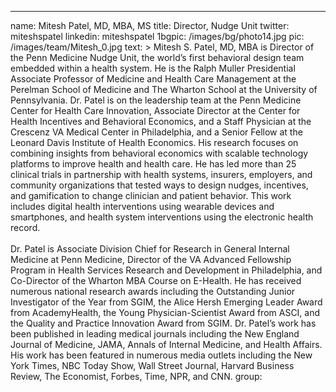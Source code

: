 ---
name: Mitesh Patel, MD, MBA, MS
title: Director, Nudge Unit
twitter: miteshspatel
linkedin: miteshspatel
1bgpic: /images/bg/photo14.jpg
pic: /images/team/Mitesh_0.jpg
text: >
  Mitesh S. Patel, MD, MBA is Director of the Penn Medicine Nudge Unit, the world’s first behavioral design team embedded within a health system. He is the Ralph Muller Presidential Associate Professor of Medicine and Health Care Management at the Perelman School of Medicine and The Wharton School at the University of Pennsylvania. Dr. Patel is on the leadership team at the Penn Medicine Center for Health Care Innovation, Associate Director at the Center for Health Incentives and Behavioral Economics, and a Staff Physician at the Crescenz VA Medical Center in Philadelphia, and a Senior Fellow at the Leonard Davis Institute of Health Economics. His research focuses on combining insights from behavioral economics with scalable technology platforms to improve health and health care. He has led more than 25 clinical trials in partnership with health systems, insurers, employers, and community organizations that tested ways to design nudges, incentives, and gamification to change clinician and patient behavior. This work includes digital health interventions using wearable devices and smartphones, and health system interventions using the electronic health record. <br/> <br/> Dr. Patel is Associate Division Chief for Research in General Internal Medicine at Penn Medicine, Director of the VA Advanced Fellowship Program in Health Services Research and Development in Philadelphia, and Co-Director of the Wharton MBA Course on E-Health. He has received numerous national research awards including the  Outstanding Junior Investigator of the Year from SGIM, the Alice Hersh Emerging Leader Award from AcademyHealth, the Young Physician-Scientist Award from ASCI, and the Quality and Practice Innovation Award from SGIM. Dr. Patel’s work has been published in leading medical journals including the New England Journal of Medicine, JAMA, Annals of Internal Medicine, and Health Affairs. His work has been featured in numerous media outlets including the New York Times, NBC Today Show, Wall Street Journal, Harvard Business Review, The Economist, Forbes, Time, NPR, and CNN.
group: 